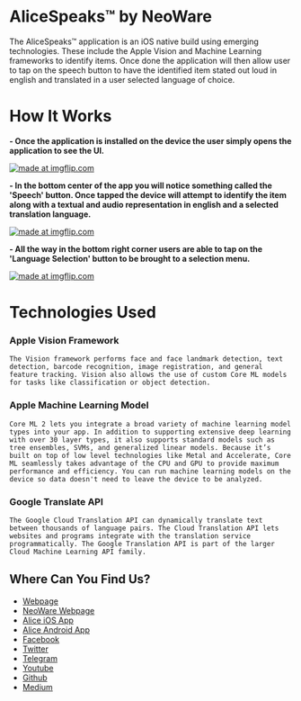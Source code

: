 # AliceSpeaks™ by NeoWare
  The AliceSpeaks™ application is an iOS native build using emerging technologies. These include the Apple Vision and Machine Learning frameworks to identify items. Once done the application will then allow user to tap on the speech button to have the identified item stated out loud in english and translated in a user selected language of choice.

# How It Works

**- Once the application is installed on the device the user simply opens the application to see the UI.**

<a href="https://imgflip.com/gif/2bvqpd"><img src="https://i.imgflip.com/2bvqpd.gif" title="made at imgflip.com"/></a>

**- In the bottom center of the app you will notice something called the 'Speech' button. Once tapped the device will attempt to identify the item along with a textual and audio representation in english and a selected translation language.**

<a href="https://imgflip.com/gif/2bvqft"><img src="https://i.imgflip.com/2bvqft.gif" title="made at imgflip.com"/></a>

**- All the way in the bottom right corner users are able to tap on the 'Language Selection' button to be brought to a selection menu.**

<a href="https://imgflip.com/gif/2bvqny"><img src="https://i.imgflip.com/2bvqny.gif" title="made at imgflip.com"/></a>

# Technologies Used

### Apple Vision Framework

```The Vision framework performs face and face landmark detection, text detection, barcode recognition, image registration, and general feature tracking. Vision also allows the use of custom Core ML models for tasks like classification or object detection.```

### Apple Machine Learning Model

```Core ML 2 lets you integrate a broad variety of machine learning model types into your app. In addition to supporting extensive deep learning with over 30 layer types, it also supports standard models such as tree ensembles, SVMs, and generalized linear models. Because it’s built on top of low level technologies like Metal and Accelerate, Core ML seamlessly takes advantage of the CPU and GPU to provide maximum performance and efficiency. You can run machine learning models on the device so data doesn't need to leave the device to be analyzed.```

### Google Translate API

```The Google Cloud Translation API can dynamically translate text between thousands of language pairs. The Cloud Translation API lets websites and programs integrate with the translation service programmatically. The Google Translation API is part of the larger Cloud Machine Learning API family.```




## Where Can You Find Us?

* [Webpage](https://leapwithalice.io)
* [NeoWare Webpage](Neoware.io)
* [Alice iOS App](https://itunes.apple.com/us/app/leap-with-alice/id1369587027?platform=iphone&preserveScrollPosition=true&platform=iphone&platform=iphone&platform=iphone#platform/iphone&platform=iphone&platform=iphone&platform=iphone)
* [Alice Android App](https://play.google.com/store/apps/details?id=com.lwa.alicelens)
* [Facebook](https://www.facebook.com/LeapWithAlice/?ref=br_rs)
* [Twitter](https://twitter.com/LeapWithAlice) 
* [Telegram](https://t.me/LWAlice)
* [Youtube](https://www.youtube.com/channel/UCrrw59HelHtZcLsNwUMCsIA?view_as=subscriber) 
* [Github](https://github.com/AlfonsoMorales/Leap-With-Alice-Demo)
* [Medium](https://medium.com/@LeapWithAlice)
